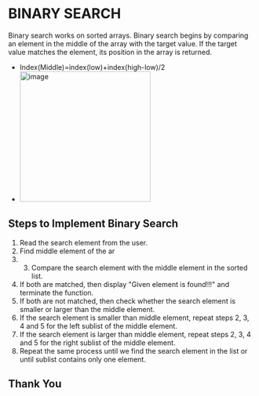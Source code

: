 # BINARY SEARCH
Binary search works on sorted arrays. Binary search 
begins by comparing an element in the middle of the 
array with the target value. If the target value 
matches the element, its position in the array is 
returned. 
- Index(Middle)=index(low)+index(high-low)/2
- <img width="266" alt="image" src="https://user-images.githubusercontent.com/91652171/193401220-0a2c9edf-d720-4c40-aed6-5203ed6caeb3.png">

## Steps to Implement Binary Search
1. Read the search element from the user.
2. Find middle element of the ar
3. 3. Compare the search element with the middle element in the sorted list.
4. If both are matched, then display "Given element is found!!!" and terminate the function.
5. If both are not matched, then check whether the search element is smaller or larger than the middle
element.
6. If the search element is smaller than middle element, repeat steps 2, 3, 4 and 5 for the left sublist of the
middle element.
7. If the search element is larger than middle element, repeat steps 2, 3, 4 and 5 for the right sublist of the
middle element.
8. Repeat the same process until we find the search element in the list or until sublist contains only one
element.

## Thank You


